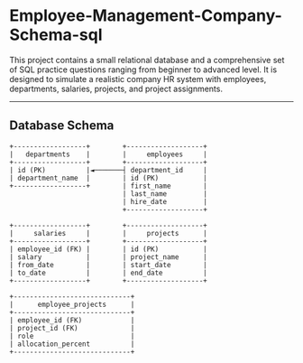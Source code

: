 # Employee-Management-Company-Schema-sql


This project contains a small relational database and a comprehensive set of SQL practice questions ranging from beginner to advanced level. It is designed to simulate a realistic company HR system with employees, departments, salaries, projects, and project assignments.

---

## Database Schema

```text
+------------------+        +-------------------+
|   departments    |        |     employees     |
+------------------+        +-------------------+
| id (PK)          |◄───────┤ department_id     |
| department_name  |        | id (PK)           |
+------------------+        | first_name        |
                            | last_name         |
                            | hire_date         |
                            +-------------------+

+------------------+        +-------------------+
|     salaries     |        |     projects      |
+------------------+        +-------------------+
| employee_id (FK) |        | id (PK)           |
| salary           |        | project_name      |
| from_date        |        | start_date        |
| to_date          |        | end_date          |
+------------------+        +-------------------+

+-----------------------------+
|      employee_projects      |
+-----------------------------+
| employee_id (FK)            |
| project_id (FK)             |
| role                        |
| allocation_percent          |
+-----------------------------+
